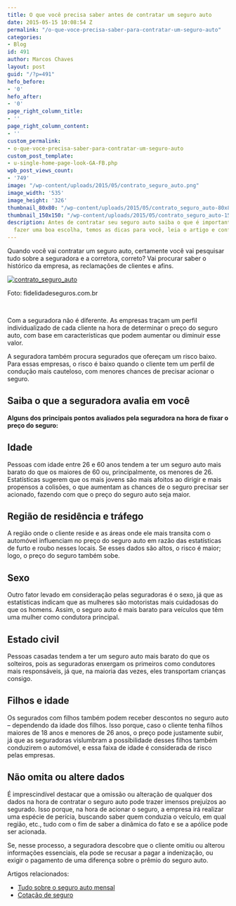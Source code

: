 ```yaml
---
title: O que você precisa saber antes de contratar um seguro auto
date: 2015-05-15 10:08:54 Z
permalink: "/o-que-voce-precisa-saber-para-contratar-um-seguro-auto"
categories:
- Blog
id: 491
author: Marcos Chaves
layout: post
guid: "/?p=491"
hefo_before:
- '0'
hefo_after:
- '0'
page_right_column_title:
- ''
page_right_column_content:
- ''
custom_permalink:
- o-que-voce-precisa-saber-para-contratar-um-seguro-auto
custom_post_template:
- u-single-home-page-look-GA-FB.php
wpb_post_views_count:
- '749'
image: "/wp-content/uploads/2015/05/contrato_seguro_auto.png"
image_width: '535'
image_height: '326'
thumbnail_80x80: "/wp-content/uploads/2015/05/contrato_seguro_auto-80x80.png"
thumbnail_150x150: "/wp-content/uploads/2015/05/contrato_seguro_auto-150x150.png"
description: Antes de contratar seu seguro auto saiba o que é importante saber para
  fazer uma boa escolha, temos as dicas para você, leia o artigo e confiar!
---
```


Quando você vai contratar um seguro auto, certamente você vai pesquisar tudo sobre a seguradora e a corretora, correto? Vai procurar saber o histórico da empresa, as reclamações de clientes e afins.

<div id="attachment_492" style="width: 545px" class="wp-caption aligncenter">
  <a href="/wp-content/uploads/2015/05/contrato_seguro_auto.png"><img class="img-adjustment wp-image-492 size-full" src="/wp-content/uploads/2015/05/contrato_seguro_auto.png" alt="contrato_seguro_auto" width="535" height="326" srcset="/wp-content/uploads/2015/05/contrato_seguro_auto.png 535w, /wp-content/uploads/2015/05/contrato_seguro_auto-250x152.png 250w, /wp-content/uploads/2015/05/contrato_seguro_auto-120x73.png 120w" sizes="(max-width: 535px) 100vw, 535px" /></a>
  
  <p class="wp-caption-text">
    Foto: fidelidadeseguros.com.br
  </p>
</div>

&nbsp;

Com a seguradora não é diferente. As empresas traçam um perfil individualizado de cada cliente na hora de determinar o preço do seguro auto, com base em características que podem aumentar ou diminuir esse valor.
  
A seguradora também procura segurados que ofereçam um risco baixo. Para essas empresas, o risco é baixo quando o cliente tem um perfil de condução mais cauteloso, com menores chances de precisar acionar o seguro.

## Saiba o que a seguradora avalia em você

**Alguns dos principais pontos avaliados pela seguradora na hora de fixar o preço do seguro:**

## Idade

Pessoas com idade entre 26 e 60 anos tendem a ter um seguro auto mais barato do que os maiores de 60 ou, principalmente, os menores de 26. Estatísticas sugerem que os mais jovens são mais afoitos ao dirigir e mais propensos a colisões, o que aumentam as chances de o seguro precisar ser acionado, fazendo com que o preço do seguro auto seja maior.

## Região de residência e tráfego

A região onde o cliente reside e as áreas onde ele mais transita com o automóvel influenciam no preço do seguro auto em razão das estatísticas de furto e roubo nesses locais. Se esses dados são altos, o risco é maior; logo, o preço do seguro também sobe.

## Sexo

Outro fator levado em consideração pelas seguradoras é o sexo, já que as estatísticas indicam que as mulheres são motoristas mais cuidadosas do que os homens. Assim, o seguro auto é mais barato para veículos que têm uma mulher como condutora principal.

## Estado civil

Pessoas casadas tendem a ter um seguro auto mais barato do que os solteiros, pois as seguradoras enxergam os primeiros como condutores mais responsáveis, já que, na maioria das vezes, eles transportam crianças consigo.

## Filhos e idade

Os segurados com filhos também podem receber descontos no seguro auto – dependendo da idade dos filhos. Isso porque, caso o cliente tenha filhos maiores de 18 anos e menores de 26 anos, o preço pode justamente subir, já que as seguradoras vislumbram a possibilidade desses filhos também conduzirem o automóvel, e essa faixa de idade é considerada de risco pelas empresas.

## Não omita ou altere dados

É imprescindível destacar que a omissão ou alteração de qualquer dos dados na hora de contratar o seguro auto pode trazer imensos prejuízos ao segurado. Isso porque, na hora de acionar o seguro, a empresa irá realizar uma espécie de perícia, buscando saber quem conduzia o veículo, em qual região, etc., tudo com o fim de saber a dinâmica do fato e se a apólice pode ser acionada.

Se, nesse processo, a seguradora descobre que o cliente omitiu ou alterou informações essenciais, ela pode se recusar a pagar a indenização, ou exigir o pagamento de uma diferença sobre o prêmio do seguro auto.

Artigos relacionados:

  * <a href="/tudo-sobre-seguro-auto-mensal" target="_blank">Tudo sobre o seguro auto mensal</a>
  * <a href="/cotacao-de-seguro" target="_blank">Cotação de seguro</a>